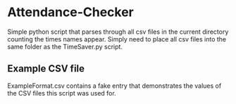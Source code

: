 # Attendance-Checker

Simple python script that parses through all csv files in the current directory counting the times names appear. Simply need to place all csv files into the same folder as the TimeSaver.py script.

## Example CSV file

ExampleFormat.csv contains a fake entry that demonstrates the values of the CSV files this script was used for.
